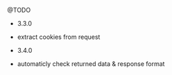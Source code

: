 @TODO

* 3.3.0
- extract cookies from request

* 3.4.0
- automaticly check returned data & response format
